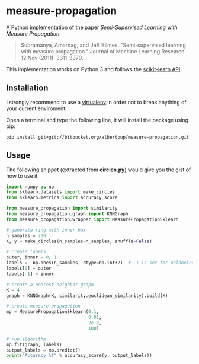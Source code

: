 # measure-propagation #

A Python implementation of the paper *Semi-Supervised Learning with Measure Propagation*:
> Subramanya, Amarnag, and Jeff Bilmes. "Semi-supervised learning with measure propagation." Journal of Machine Learning Research 12.Nov (2011): 3311-3370.

This implementation works on Python 3 and follows the [scikit-learn API](http://scikit-learn.org/stable/developers/contributing.html#apis-of-scikit-learn-objects).

## Installation
I strongly recommend to use a [virtualenv](https://virtualenv.pypa.io/en/stable/) in order not to break anything of your current enviroment.

Open a terminal and type the following line, it will install the package using pip:

    pip install git+git://bitbucket.org/albertbup/measure-propagation.git

## Usage
The following snippet (extracted from **circles.py**) would give you the gist of how to use it:
```python
import numpy as np
from sklearn.datasets import make_circles
from sklearn.metrics import accuracy_score

from measure_propagation import similarity
from measure_propagation.graph import KNNGraph
from measure_propagation.wrapper import MeasurePropagationSklearn

# generate ring with inner box
n_samples = 200
X, y = make_circles(n_samples=n_samples, shuffle=False)

# create labels
outer, inner = 0, 1
labels = -np.ones(n_samples, dtype=np.int32)  # -1 is set for unlabeled data points
labels[0] = outer
labels[-1] = inner

# create a nearest neighbor graph
K = 4
graph = KNNGraph(K, similarity.euclidean_similarity).build(X)

# create measure propagation
mp = MeasurePropagationSklearn(0.1,
                               0.01,
                               2e-2,
                               100)

# run algorithm
mp.fit(graph, labels)
output_labels = mp.predict()
print("Accuracy %f" % accuracy_score(y, output_labels))
```